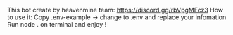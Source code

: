This bot create by heavenmine team: https://discord.gg/rbVpgMFcz3
How to use it:
Copy .env-example -> change to .env and replace your infomation
Run node . on terminal and enjoy !
